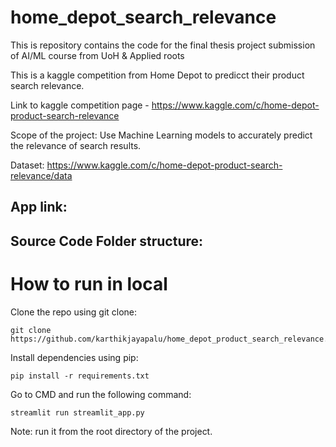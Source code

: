 # home_depot_search_relevance
This is repository contains the code for the final thesis project submission of AI/ML course from UoH & Applied roots

This is a kaggle competition from Home Depot to predicct their product search relevance. 

Link to kaggle competition page - https://www.kaggle.com/c/home-depot-product-search-relevance

Scope of the project: Use Machine Learning models to accurately predict the relevance of search results.

Dataset: https://www.kaggle.com/c/home-depot-product-search-relevance/data

## App link:

## Source Code Folder structure:


# How to run in local

Clone the repo using git clone:
```
git clone https://github.com/karthikjayapalu/home_depot_product_search_relevance.git
```
Install dependencies using pip:
```
pip install -r requirements.txt  
```
Go to CMD and run the following command:

```
streamlit run streamlit_app.py 
```
Note: run it from the root directory of the project.
